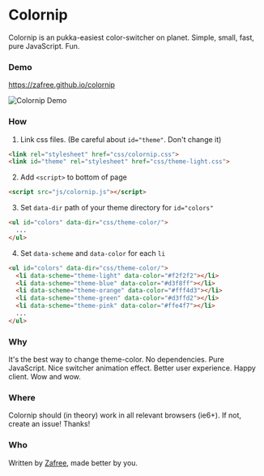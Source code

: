 # Colornip

Colornip is an pukka-easiest color-switcher on planet. Simple, small, fast, pure JavaScript. Fun.

### Demo
https://zafree.github.io/colornip

![Colornip Demo](https://d13yacurqjgara.cloudfront.net/users/449253/screenshots/2998048/colornip.gif")

### How

1. Link css files. (Be careful about `id="theme"`. Don't change it)

  ```html
  <link rel="stylesheet" href="css/colornip.css">
  <link id="theme" rel="stylesheet" href="css/theme-light.css">
  ```

2. Add `<script>` to bottom of page

  ```html
  <script src="js/colornip.js"></script>
  ```

3.  Set `data-dir` path of your theme directory for  `id="colors"`

  ```html
  <ul id="colors" data-dir="css/theme-color/">
    ...
  </ul>
  ```

4. Set `data-scheme` and `data-color` for each `li`

  ```html
  <ul id="colors" data-dir="css/theme-color/">
    <li data-scheme="theme-light" data-color="#f2f2f2"></li>
    <li data-scheme="theme-blue" data-color="#d3f8ff"></li>
    <li data-scheme="theme-orange" data-color="#fff4d3"></li>
    <li data-scheme="theme-green" data-color="#d3ffd2"></li>
    <li data-scheme="theme-pink" data-color="#ffe4f7"></li>
    ...
  </ul>
  ```

### Why

It's the best way to change theme-color. No dependencies. Pure JavaScript. Nice switcher animation effect. Better user experience. Happy client. Wow and wow.


### Where

Colornip should (in theory) work in all relevant browsers (ie6+). If not, create an issue! Thanks!


### Who

Written by <a href="http://zafree.github.io/" target="_blank">Zafree</a>, made better by you.
